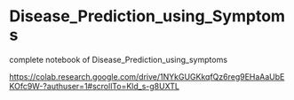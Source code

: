 # Disease_Prediction_using_Symptoms

complete notebook of Disease_Prediction_using_symptoms 

https://colab.research.google.com/drive/1NYkGUGKkqfQz6reg9EHaAaUbEKOfc9W-?authuser=1#scrollTo=Kld_s-g8UXTL
